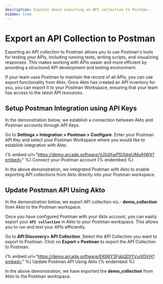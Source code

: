 ```yaml
---
description: Explore about exporting an API collection to Postman.
hidden: true
---
```


# Export an API Collection to Postman

Exporting an API collection to Postman allows you to use Postman's tools for testing your APIs, including running tests, writing scripts, and visualizing responses. This makes working with APIs easier and more efficient by providing a structured API development and testing environment.

If your team uses Postman to maintain the record of all APIs, you can use export functionality from Akto. Once Akto has created an API inventory for you, you can export it to your Postman Workspace, ensuring that your team has access to the latest API resources.

## Setup Postman Integration using API Keys

In the demonstration below, we establish a connection between Akto and Postman accounts through API Keys.

Go to **Settings > Integration > Postman > Configure**. Enter your Postman API Key and select your Postman Workspace where you would like to establish integration with Akto.

{% embed url="https://demo.arcade.software/VJ0dXwP5l3dqjUMulHWX?embed=" %}
Connect your Postman account
{% endembed %}

In the above demonstration, we integrated Postman with Akto to enable exporting API collections from Akto directly into your Postman workspace.

## Update Postman API Using Akto

In the demonstration below, we export API collection viz.- **demo\_collection** from Akto to the Postman workspace.

Once you have configured Postman with your Akto account, you can easily export your **`API collection`** in Akto to your Postman workspace. This allows you to run and test your APIs efficiently.

Go to **API Discovery> API Collection**. Select the API Collection you want to export to Postman. Click on **Export > Postman** to export the API Collection to Postman.

{% embed url="https://demo.arcade.software/EK66Y3FgbQDtYVujXDVH?embed=" %}
Update Postman API Using Akto
{% endembed %}

In the above demonstration, we have exported the **demo\_collection** from Akto to the Postman workspace.
